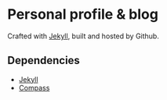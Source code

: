 # Personal profile & blog

Crafted with [Jekyll](https://github.com/mojombo/jekyll), built and hosted by Github.

## Dependencies

* [Jekyll](https://github.com/mojombo/jekyll/)
* [Compass](https://github.com/chriseppstein/compass/)
